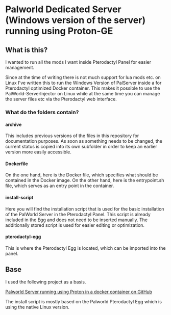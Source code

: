 # Palworld Dedicated Server (Windows version of the server) running using Proton-GE

## What is this?

I wanted to run all the mods I want inside Pterodactyl Panel for easier management.

Since at the time of writing there is not much support for lua mods etc. on Linux I've written this to run the Windows Version of PalServer inside a for Pterodactyl optimized Docker container. This makes it possible to use the PalWorld-ServerInjector on Linux while at the same time you can manage the server files etc via the Pterodactyl web interface.

### What do the folders contain?

#### archive
This includes previous versions of the files in this repository for documentation purposes.
As soon as something needs to be changed, the current status is copied into its own subfolder in order to keep an earlier version more easily accessible.

#### Dockerfile
On the one hand, here is the Docker file, which specifies what should be contained in the Docker image. On the other hand, here is the entrypoint.sh file, which serves as an entry point in the container.

#### install-script
Here you will find the installation script that is used for the basic installation of the PalWorld Server in the Pterodactyl Panel.
This script is already included in the Egg and does not need to be inserted manually. The additionally stored script is used for easier editing or optimization.

#### pterodactyl-egg
This is where the Pterodactyl Egg is located, which can be imported into the panel.

## Base
I used the following project as a basis.

[Palworld Server running using Proton in a docker container on GitHub](https://github.com/peepoturtle/palworld-docker-proton-server)

The install script is mostly based on the Palworld Pterodactyl Egg which is using the native Linux version.